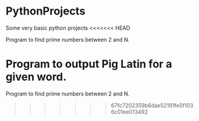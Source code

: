 # PythonProjects
Some very basic python projects
<<<<<<< HEAD

Program to find prime numbers between 2 and N.

Program to output Pig Latin for a given word.
=======
  Program to find prime numbers between 2 and N.
>>>>>>> 67fc7202359b6dae52191fe5f1036c01ee013492
